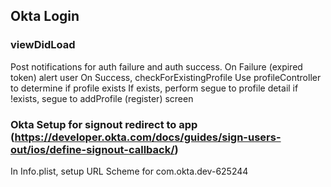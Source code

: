 ## Okta Login

### viewDidLoad

Post notifications for auth failure and auth success. 
    On Failure (expired token) alert user
    On Success, checkForExistingProfile
    Use profileController to determine if profile exists
        If exists, perform segue to profile detail
        if !exists, segue to addProfile (register) screen


### Okta Setup for signout redirect to app (https://developer.okta.com/docs/guides/sign-users-out/ios/define-signout-callback/)
In Info.plist, setup URL Scheme for com.okta.dev-625244
